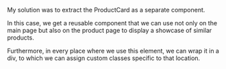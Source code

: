 My solution was to extract the ProductCard as a separate component.

In this case, we get a reusable component that we can use not only on the main page but also on the product page to display a showcase of similar products. 

Furthermore, in every place where we use this element, we can wrap it in a div, to which we can assign custom classes specific to that location.